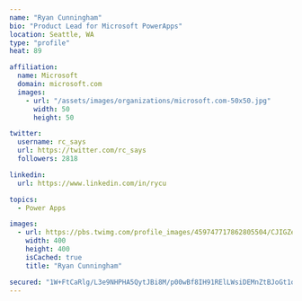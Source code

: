 ```yaml
---
name: "Ryan Cunningham"
bio: "Product Lead for Microsoft PowerApps"
location: Seattle, WA
type: "profile"
heat: 89

affiliation:
  name: Microsoft
  domain: microsoft.com
  images:
    - url: "/assets/images/organizations/microsoft.com-50x50.jpg"
      width: 50
      height: 50

twitter:
  username: rc_says
  url: https://twitter.com/rc_says
  followers: 2818

linkedin:
  url: https://www.linkedin.com/in/rycu

topics:
  - Power Apps

images:
  - url: https://pbs.twimg.com/profile_images/459747717862805504/CJIGZejd_400x400.png
    width: 400
    height: 400
    isCached: true
    title: "Ryan Cunningham"

secured: "1W+FtCaRlg/L3e9NHPHA5QytJBi8M/p00wBf8IH91RElLWsiDEMnZtBJoGt1oe83/SPghv+v4bNNgIeeLnipA2ECdL9bP6C7+u+rsT9BwFV10mnv9I3ydcQF5tXo5cSGF/1e+HaKB+7yaaky7gLUektbVKJ5s1OYNBGA0N2SfNqD6zU6NwJdJJ2B3BoI+bEMLjH8ycdfHu3bNn+i5ZY35jbi/XbQyrw2+CTT8JIAA2To/Nu7Hly4r6xpWVaz4u16MBWfrS/IcUjx1RVoJrteidPnkqSjajMxZQq8WhYqY+afhMQaKv7ju+4QIJJH7GxNfJZTB9yOdIa2UU3hAcEmtteI6FNLSzlad1rR8cUf7QH6KdstxnZ3ZjZRo5/InyZNMObqdQanZHJ54rRBqjt2UluX7WPU/hh0e02/5EwpPbg=;vXpNc9tQTfZUXCa9mNLOiw=="
---
```


